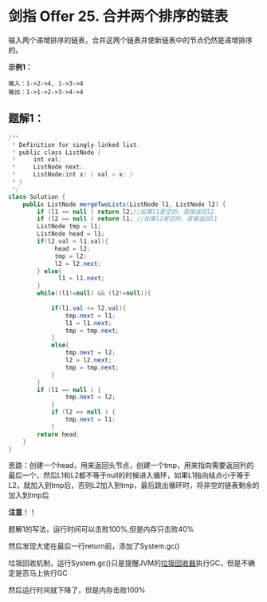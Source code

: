 # 剑指 Offer 25. 合并两个排序的链表

输入两个递增排序的链表，合并这两个链表并使新链表中的节点仍然是递增排序的。

**示例1：**

```
输入：1->2->4, 1->3->4
输出：1->1->2->3->4->4
```



## 题解1：

```java
/**
 * Definition for singly-linked list.
 * public class ListNode {
 *     int val;
 *     ListNode next;
 *     ListNode(int x) { val = x; }
 * }
 */
class Solution {
    public ListNode mergeTwoLists(ListNode l1, ListNode l2) {
        if (l1 == null ) return l2;//如果l1是空的，直接返回l2
        if (l2 == null ) return l1; //如果l2是空的，直接返回l1
        ListNode tmp = l1;
        ListNode head = l1;
        if(l2.val < l1.val){
             head = l2;
             tmp = l2;
             l2 = l2.next;
        } else{
              l1 = l1.next;
        }
        while((l1!=null) && (l2!=null)){
            
            if(l1.val <= l2.val){
                tmp.next = l1;
                l1 = l1.next;
                tmp = tmp.next;
            }
            else{
                tmp.next = l2;
                l2 = l2.next;
                tmp = tmp.next;
            }
        }
        if (l1 == null ) {
                tmp.next = l2; 
            }
            if (l2 == null ) {
                tmp.next = l1; 
            }
        return head;
    }
}
```

思路：创建一个head，用来返回头节点，创建一个tmp，用来指向需要返回列的最后一个，然后L1和L2都不等于null的时候进入循环，如果L1指向结点小于等于L2，就加入到tmp后，否则L2加入到tmp，最后跳出循环时，将非空的链表剩余的加入到tmp后

**注意**！！

题解1的写法，运行时间可以击败100%,但是内存只击败40%

然后发现大佬在最后一行return前，添加了System.gc()

垃圾回收机制，运行System.gc()只是提醒JVM的[垃圾回收器](https://so.csdn.net/so/search?q=垃圾回收器&spm=1001.2101.3001.7020)执行GC，但是不确定是否马上执行GC

然后运行时间就下降了，但是内存击败100%